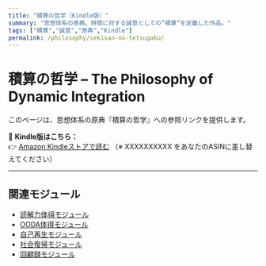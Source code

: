 ```yaml
---
title: "積算の哲学（Kindle版）"
summary: "思想体系の原典。時間に対する誠意としての“積算”を定義した作品。"
tags: ["積算","誠意","原典","Kindle"]
permalink: /philosophy/sekisan-no-tetsugaku/
---
```


# 積算の哲学 – The Philosophy of Dynamic Integration

このページは、思想体系の原典『積算の哲学』への参照リンクを提供します。

📘 **Kindle版はこちら：**  
👉 [Amazon Kindleストアで読む](https://www.amazon.co.jp/dp/B0FV1T8QCG)
（※ XXXXXXXXXX をあなたのASINに差し替えてください）

---

## 関連モジュール
- [読解力体得モジュール](/modules/reading/)
- [OODA体得モジュール](/modules/ooda/)
- [自己再生モジュール](/modules/regeneration/)
- [社会復帰モジュール](/modules/society/)
- [回顧録モジュール](/modules/memoir/)
